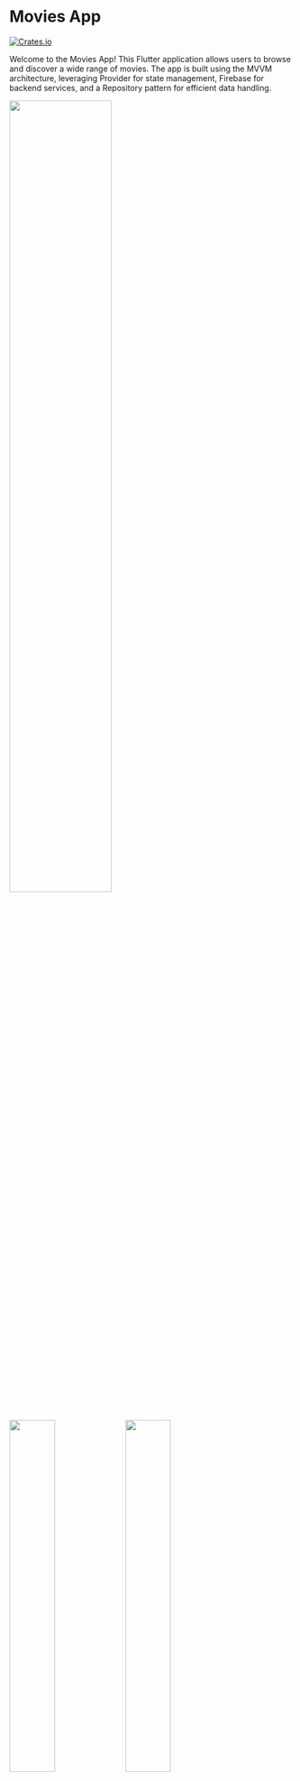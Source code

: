 # Movies App

[![Crates.io](https://img.shields.io/crates/l/rustc-serialize.svg?maxAge=2592000)]()


Welcome to the Movies App! This Flutter application allows users to browse and discover a wide range of movies. The app is built using the MVVM architecture, leveraging Provider for state management, Firebase for backend services, and a Repository pattern for efficient data handling.

<img width="60%" src="https://github.com/user-attachments/assets/3d503c4d-b23c-46a2-a191-32a5093854d9" />

<img width="40%" src="https://github.com/user-attachments/assets/35ae2077-edf5-42a7-b52f-c0efe0cefb70" />
<img width="40%" src="https://github.com/user-attachments/assets/f9cad0f8-2301-41d0-b21a-be411d936492" />

<img width="40%" src="https://github.com/user-attachments/assets/b683c99c-c2e6-41ff-869b-0d47e928af94" />
<img width="40%" src="https://github.com/user-attachments/assets/b5cc6ce9-b31d-4e07-90b8-4c85f97a8c3d" />

<img width="40%" src="https://github.com/user-attachments/assets/8f5abcc1-44c6-4541-ac17-780b8e03fe8b" />
<img width="40%" src="https://github.com/user-attachments/assets/237b5bf5-93c4-4de5-8cc0-f5c19d87f9c8" />

<img width="40%" src="https://github.com/user-attachments/assets/60f7d8e1-66e1-4c72-9ede-1ffbce25f8e3" />

# Features

Browse Movies: Explore a vast library of movies with filtering options.

Movie Details: View detailed information about each movie, including synopsis, cast, and ratings.

Search Functionality: Easily find movies using the search bar.

Favorites: Save favorite movies for quick access later.

Responsive Design: The app is optimized for both mobile and tablet screens.

# Technology Stack
Flutter: A UI toolkit to build natively compiled applications.

Dart: The programming language used in Flutter.

Provider: A state management solution for Flutter.

Firebase:  Save favorite movies for quick access later.

MVVM: A design pattern that separates the user interface from business logic.

Repository Pattern: For managing data from multiple sources.

# Getting Started

App uses The Movie Database API. You have to enter your API key in order to run the app. You can create your own one very easy! https://www.themoviedb.org/account/signup?language=en-EN.

